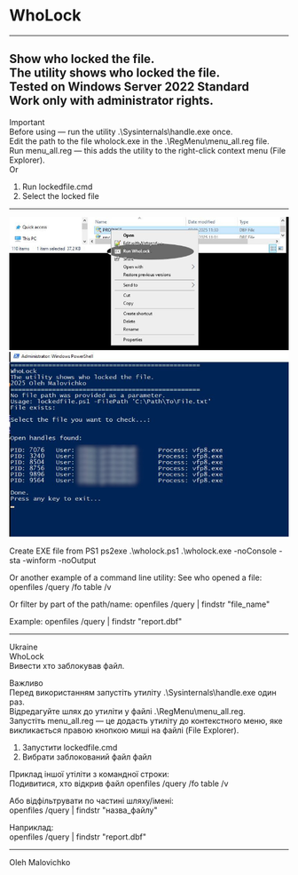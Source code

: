 # WhoLock
---
Show who locked the file.<br>
The utility shows who locked the file.<br>
Tested on Windows Server 2022 Standard<br>
Work only with administrator rights.<br>
---
Important<br>
Before using — run the utility .\Sysinternals\handle.exe once.<br>
Edit the path to the file wholock.exe in the .\RegMenu\menu_all.reg file.<br>
Run menu_all.reg — this adds the utility to the right-click context menu (File Explorer).<br>
Or<br>
1. Run lockedfile.cmd  <br>
2. Select the locked file  <br>
---

![app image](Screenshots/wholock.jpg)
<br>
![app image](Screenshots/wholockResult.jpg)
<br>

Create EXE file from PS1
ps2exe .\wholock.ps1 .\wholock.exe -noConsole -sta -winform -noOutput


Or another example of a command line utility:
See who opened a file:
openfiles /query /fo table /v

Or filter by part of the path/name:
openfiles /query | findstr "file_name"

Example:
openfiles /query | findstr "report.dbf"


------------------------------------------------------------------------------------

Ukraine<br>
WhoLock<br>
Вивести хто заблокував файл.<br>

Важливо<br>
Перед використанням запустіть утиліту .\Sysinternals\handle.exe один раз.<br>
Відредагуйте шлях до утиліти у файлі .\RegMenu\menu_all.reg.<br>
Запустіть menu_all.reg — це додасть утиліту до контекстного меню, яке викликається  правою кнопкою миші на файлі (File Explorer).<br>
1. Запустити lockedfile.cmd<br>
2. Вибрати заблокований файл файл<br>

Приклад іншої утіліти з командної строки:<br>
Подивитися, хто відкрив файл
openfiles /query /fo table /v

Або відфільтрувати по частині шляху/імені:<br>
openfiles /query | findstr "назва_файлу"

Наприклад:<br>
openfiles /query | findstr "report.dbf"



---
Oleh Malovichko
